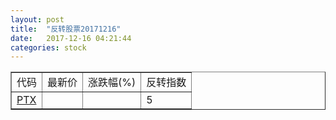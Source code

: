 ```yaml
---
layout: post
title:  "反转股票20171216"
date:   2017-12-16 04:21:44
categories: stock
---
```


<script type="text/javascript">
var stockList = []
stockList.push('gb_ptx');
</script>

<table border="1">
 <tr>
 <td>代码</td>
  <td>最新价</td>
  <td>涨跌幅(%)</td>
 <td>反转指数</td>
</tr>
  <tr id="ptx"><td><a href="http://stock.finance.sina.com.cn/usstock/quotes/PTX.html" target="_blank">PTX</a></td><td></td><td></td><td>5</td></tr>
</table>
